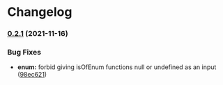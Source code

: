# Changelog

### [0.2.1](https://www.github.com/uladkasach/simple-type-guards/compare/v0.2.0...v0.2.1) (2021-11-16)


### Bug Fixes

* **enum:** forbid giving isOfEnum functions null or undefined as an input ([98ec621](https://www.github.com/uladkasach/simple-type-guards/commit/98ec6216bc5775cbb2015f400358fe7d5fffc303))
